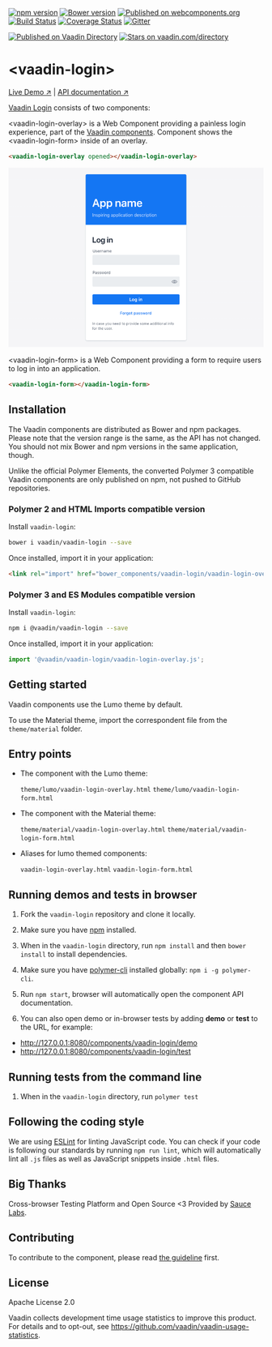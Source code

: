 [![npm version](https://badgen.net/npm/v/@vaadin/vaadin-login)](https://www.npmjs.com/package/@vaadin/vaadin-login)
[![Bower version](https://badgen.net/github/release/vaadin/vaadin-login)](https://github.com/vaadin/vaadin-login/releases)
[![Published on webcomponents.org](https://img.shields.io/badge/webcomponents.org-published-blue.svg)](https://www.webcomponents.org/element/vaadin/vaadin-login)
[![Build Status](https://travis-ci.org/vaadin/vaadin-login.svg?branch=master)](https://travis-ci.org/vaadin/vaadin-login)
[![Coverage Status](https://coveralls.io/repos/github/vaadin/vaadin-login/badge.svg?branch=master)](https://coveralls.io/github/vaadin/vaadin-login?branch=master)
[![Gitter](https://badges.gitter.im/Join%20Chat.svg)](https://gitter.im/vaadin/web-components?utm_source=badge&utm_medium=badge&utm_campaign=pr-badge)

[![Published on Vaadin  Directory](https://img.shields.io/badge/Vaadin%20Directory-published-00b4f0.svg)](https://vaadin.com/directory/component/vaadinvaadin-login)
[![Stars on vaadin.com/directory](https://img.shields.io/vaadin-directory/star/vaadin-login-directory-urlidentifier.svg)](https://vaadin.com/directory/component/vaadinvaadin-login)

# &lt;vaadin-login&gt;

[Live Demo ↗](https://vaadin.com/components/vaadin-login/html-examples)
|
[API documentation ↗](https://vaadin.com/components/vaadin-login/html-api)

[Vaadin Login](https://vaadin.com/components/vaadin-login) consists of two components:

&lt;vaadin-login-overlay&gt; is a Web Component providing a painless login experience, part of
the [Vaadin components](https://vaadin.com/components). Component shows the &lt;vaadin-login-form&gt; inside of an
overlay.

```html
<vaadin-login-overlay opened></vaadin-login-overlay>
```

[<img src="https://raw.githubusercontent.com/vaadin/vaadin-login/master/screenshot.png" width="700" alt="Screenshot of vaadin-login-overlay">](https://vaadin.com/components/vaadin-login)

&lt;vaadin-login-form&gt; is a Web Component providing a form to require users to log in into an application.

```html
<vaadin-login-form></vaadin-login-form>
```

## Installation

The Vaadin components are distributed as Bower and npm packages. Please note that the version range is the same, as the
API has not changed. You should not mix Bower and npm versions in the same application, though.

Unlike the official Polymer Elements, the converted Polymer 3 compatible Vaadin components are only published on npm,
not pushed to GitHub repositories.

### Polymer 2 and HTML Imports compatible version

Install `vaadin-login`:

```sh
bower i vaadin/vaadin-login --save
```

Once installed, import it in your application:

```html
<link rel="import" href="bower_components/vaadin-login/vaadin-login-overlay.html">
```

### Polymer 3 and ES Modules compatible version

Install `vaadin-login`:

```sh
npm i @vaadin/vaadin-login --save
```

Once installed, import it in your application:

```js
import '@vaadin/vaadin-login/vaadin-login-overlay.js';
```

## Getting started

Vaadin components use the Lumo theme by default.

To use the Material theme, import the correspondent file from the `theme/material` folder.

## Entry points

- The component with the Lumo theme:

  `theme/lumo/vaadin-login-overlay.html`
  `theme/lumo/vaadin-login-form.html`

- The component with the Material theme:

  `theme/material/vaadin-login-overlay.html`
  `theme/material/vaadin-login-form.html`

- Aliases for lumo themed components:

  `vaadin-login-overlay.html`
  `vaadin-login-form.html`

## Running demos and tests in browser

1. Fork the `vaadin-login` repository and clone it locally.

1. Make sure you have [npm](https://www.npmjs.com/) installed.

1. When in the `vaadin-login` directory, run `npm install` and then `bower install` to install dependencies.

1. Make sure you have [polymer-cli](https://www.npmjs.com/package/polymer-cli) installed
   globally: `npm i -g polymer-cli`.

1. Run `npm start`, browser will automatically open the component API documentation.

1. You can also open demo or in-browser tests by adding **demo** or **test** to the URL, for example:

- http://127.0.0.1:8080/components/vaadin-login/demo
- http://127.0.0.1:8080/components/vaadin-login/test

## Running tests from the command line

1. When in the `vaadin-login` directory, run `polymer test`

## Following the coding style

We are using [ESLint](http://eslint.org/) for linting JavaScript code. You can check if your code is following our
standards by running `npm run lint`, which will automatically lint all `.js` files as well as JavaScript snippets
inside `.html` files.

## Big Thanks

Cross-browser Testing Platform and Open Source <3 Provided by [Sauce Labs](https://saucelabs.com).

## Contributing

To contribute to the component, please
read [the guideline](https://github.com/vaadin/vaadin-core/blob/master/CONTRIBUTING.md) first.

## License

Apache License 2.0

Vaadin collects development time usage statistics to improve this product. For details and to opt-out,
see https://github.com/vaadin/vaadin-usage-statistics.
